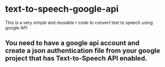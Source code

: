 # text-to-speech-google-api
This is a very simple and reusable r code to convert text to speech using google API

## You need to have a google api account and create a json authentication file from your google project that has Text-to-Speech API enabled.
